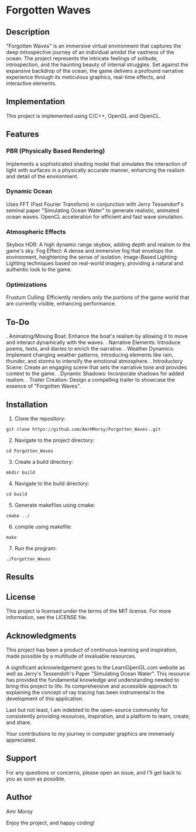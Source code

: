 # Forgotten Waves

## Description 

"Forgotten Waves" is an immersive virtual environment that captures the deep introspective journey of an individual amidst the vastness of the ocean. The project represents the intricate feelings of solitude, introspection, and the haunting beauty of internal struggles. Set against the expansive backdrop of the ocean, the game delivers a profound narrative experience through its meticulous graphics, real-time effects, and interactive elements.

## Implementation 

This project is implemented using C/C++, OpenGL and OpenCL. 

## Features

### PBR (Physically Based Rendering)

Implements a sophisticated shading model that simulates the interaction of light with surfaces in a physically accurate manner, enhancing the realism and detail of the environment.

### Dynamic Ocean
Uses FFT (Fast Fourier Transform) in conjunction with Jerry Tessendorf's seminal paper "Simulating Ocean Water" to generate realistic, animated ocean waves.
OpenCL acceleration for efficient and fast wave simulation.

### Atmospheric Effects
Skybox HDR: A high dynamic range skybox, adding depth and realism to the game's sky.
Fog Effect: A dense and immersive fog that envelops the environment, heightening the sense of isolation.
Image-Based Lighting: Lighting techniques based on real-world imagery, providing a natural and authentic look to the game.

### Optimizations
Frustum Culling: Efficiently renders only the portions of the game world that are currently visible, enhancing performance.

## To-Do

. Animating/Moving Boat: Enhance the boat's realism by allowing it to move and interact dynamically with the waves.
. Narrative Elements: Introduce poems, texts, and diaries to enrich the narrative.
. Weather Dynamics: Implement changing weather patterns, introducing elements like rain, thunder, and storms to intensify the emotional atmosphere.
. Introductory Scene: Create an engaging scene that sets the narrative tone and provides context to the game.
. Dynamic Shadows: Incorporate shadows for added realism.
. Trailer Creation: Design a compelling trailer to showcase the essence of "Forgotten Waves".

 
## Installation

1. Clone the repository:
```
git clone https://github.com/AmrHMorsy/Forgotten_Waves-.git
```
2. Navigate to the project directory: 
```
cd Forgotten_Waves
```
3. Create a build directory: 
```
mkdir build
```
4. Navigate to the build directory: 
```
cd build
```
5. Generate makefiles using cmake: 
```
cmake ../
```
6. compile using makefile: 
```
make
```
7. Run the program: 
```
./Forgotten_Waves
```
  
## Results 

## License

This project is licensed under the terms of the MIT license. For more information, see the LICENSE file.

## Acknowledgments

This project has been a product of continuous learning and inspiration, made possible by a multitude of invaluable resources.

A significant acknowledgement goes to the LearnOpenGL.com website as well as Jerry's Tessendofr's Paper "Simulating Ocean Water". This resource has provided the fundamental knowledge and understanding needed to bring this project to life. Its comprehensive and accessible approach to explaining the concept of ray tracing has been instrumental in the development of this application.

Last but not least, I am indebted to the open-source community for consistently providing resources, inspiration, and a platform to learn, create, and share.

Your contributions to my journey in computer graphics are immensely appreciated.


## Support

For any questions or concerns, please open an issue, and I'll get back to you as soon as possible.

## Author

Amr Morsy

Enjoy the project, and happy coding!
